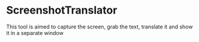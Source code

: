 # ScreenshotTranslator
This tool is aimed to capture the screen, grab the text, translate it and show it in a separate window
